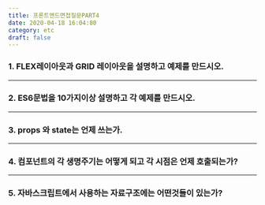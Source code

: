 ```yaml
---
title: 프론트엔드면접질문PART4
date: 2020-04-18 16:04:80
category: etc
draft: false
---
```


### 1. FLEX레이아웃과 GRID 레이아웃을 설명하고 예제를 만드시오.

---

### 2. ES6문법을 10가지이상 설명하고 각 예제를 만드시오.

---

### 3. props 와 state는 언제 쓰는가.

---

### 4. 컴포넌트의 각 생명주기는 어떻게 되고 각 시점은 언제 호출되는가?

---

### 5. 자바스크립트에서 사용하는 자료구조에는 어떤것들이 있는가?
